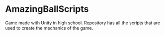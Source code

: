 # AmazingBallScripts

Game made with Unity in high school.
Repository has all the scripts that are used to create the mechanics of the game.
